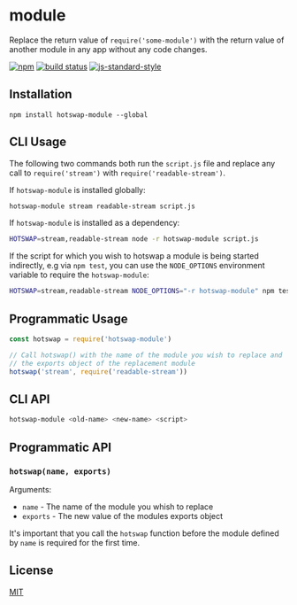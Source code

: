 # module

Replace the return value of `require('some-module')` with the return
value of another module in any app without any code changes.

[![npm](https://img.shields.io/npm/v/hotswap-module.svg)](https://www.npmjs.com/package/hotswap-module)
[![build status](https://travis-ci.org/watson/hotswap-module.svg?branch=master)](https://travis-ci.org/watson/hotswap-module)
[![js-standard-style](https://img.shields.io/badge/code%20style-standard-brightgreen.svg?style=flat)](https://github.com/feross/standard)

## Installation

```
npm install hotswap-module --global
```

## CLI Usage

The following two commands both run the `script.js` file and replace any
call to `require('stream')` with `require('readable-stream')`.

If `hotswap-module` is installed globally:

```sh
hotswap-module stream readable-stream script.js
```

If `hotswap-module` is installed as a dependency:

```sh
HOTSWAP=stream,readable-stream node -r hotswap-module script.js
```

If the script for which you wish to hotswap a module is being started
indirectly, e.g via `npm test`, you can use the `NODE_OPTIONS`
environment variable to require the `hotswap-module`:

```sh
HOTSWAP=stream,readable-stream NODE_OPTIONS="-r hotswap-module" npm test
```

## Programmatic Usage

```js
const hotswap = require('hotswap-module')

// Call hotswap() with the name of the module you wish to replace and
// the exports object of the replacement module
hotswap('stream', require('readable-stream'))
```

## CLI API

```sh
hotswap-module <old-name> <new-name> <script>
```

## Programmatic API

### `hotswap(name, exports)`

Arguments:

- `name` - The name of the module you whish to replace
- `exports` - The new value of the modules exports object

It's important that you call the `hotswap` function before the module
defined by `name` is required for the first time.

## License

[MIT](https://github.com/watson/hotswap-module/blob/master/LICENSE)
